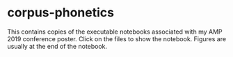 # corpus-phonetics
This contains copies of the executable notebooks associated with my AMP 2019 conference poster. Click on the files to show the notebook. Figures are usually at the end of the notebook.
